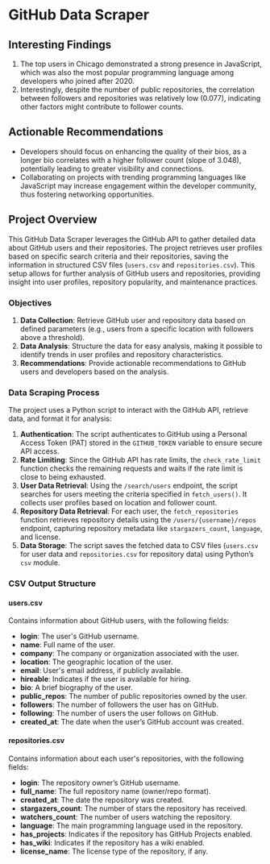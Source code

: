 # GitHub Data Scraper

## Interesting Findings
1. The top users in Chicago demonstrated a strong presence in JavaScript, which was also the most popular programming language among developers who joined after 2020.
2. Interestingly, despite the number of public repositories, the correlation between followers and repositories was relatively low (0.077), indicating other factors might contribute to follower counts.

## Actionable Recommendations
- Developers should focus on enhancing the quality of their bios, as a longer bio correlates with a higher follower count (slope of 3.048), potentially leading to greater visibility and connections.
- Collaborating on projects with trending programming languages like JavaScript may increase engagement within the developer community, thus fostering networking opportunities.


## Project Overview

This GitHub Data Scraper leverages the GitHub API to gather detailed data about GitHub users and their repositories. The project retrieves user profiles based on specific search criteria and their repositories, saving the information in structured CSV files (`users.csv` and `repositories.csv`). This setup allows for further analysis of GitHub users and repositories, providing insight into user profiles, repository popularity, and maintenance practices.

### Objectives

1. **Data Collection**: Retrieve GitHub user and repository data based on defined parameters (e.g., users from a specific location with followers above a threshold).
2. **Data Analysis**: Structure the data for easy analysis, making it possible to identify trends in user profiles and repository characteristics.
3. **Recommendations**: Provide actionable recommendations to GitHub users and developers based on the analysis.

### Data Scraping Process

The project uses a Python script to interact with the GitHub API, retrieve data, and format it for analysis:

1. **Authentication**: The script authenticates to GitHub using a Personal Access Token (PAT) stored in the `GITHUB_TOKEN` variable to ensure secure API access.
2. **Rate Limiting**: Since the GitHub API has rate limits, the `check_rate_limit` function checks the remaining requests and waits if the rate limit is close to being exhausted.
3. **User Data Retrieval**: Using the `/search/users` endpoint, the script searches for users meeting the criteria specified in `fetch_users()`. It collects user profiles based on location and follower count.
4. **Repository Data Retrieval**: For each user, the `fetch_repositories` function retrieves repository details using the `/users/{username}/repos` endpoint, capturing repository metadata like `stargazers_count`, `language`, and license.
5. **Data Storage**: The script saves the fetched data to CSV files (`users.csv` for user data and `repositories.csv` for repository data) using Python’s `csv` module.

### CSV Output Structure

#### users.csv

Contains information about GitHub users, with the following fields:

- **login**: The user's GitHub username.
- **name**: Full name of the user.
- **company**: The company or organization associated with the user.
- **location**: The geographic location of the user.
- **email**: User's email address, if publicly available.
- **hireable**: Indicates if the user is available for hiring.
- **bio**: A brief biography of the user.
- **public_repos**: The number of public repositories owned by the user.
- **followers**: The number of followers the user has on GitHub.
- **following**: The number of users the user follows on GitHub.
- **created_at**: The date when the user’s GitHub account was created.

#### repositories.csv

Contains information about each user's repositories, with the following fields:

- **login**: The repository owner’s GitHub username.
- **full_name**: The full repository name (owner/repo format).
- **created_at**: The date the repository was created.
- **stargazers_count**: The number of stars the repository has received.
- **watchers_count**: The number of users watching the repository.
- **language**: The main programming language used in the repository.
- **has_projects**: Indicates if the repository has GitHub Projects enabled.
- **has_wiki**: Indicates if the repository has a wiki enabled.
- **license_name**: The license type of the repository, if any.

